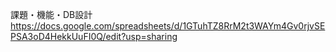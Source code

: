 課題・機能・DB設計
https://docs.google.com/spreadsheets/d/1GTuhTZ8RrM2t3WAYm4Gv0rjvSEPSA3oD4HekkUuFI0Q/edit?usp=sharing
